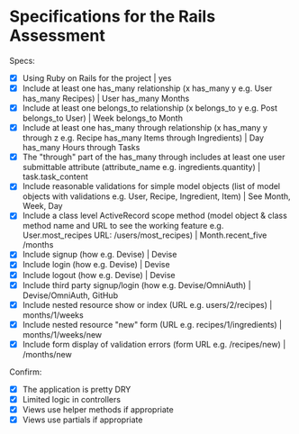 # Specifications for the Rails Assessment

Specs:
- [x] Using Ruby on Rails for the project | yes
- [x] Include at least one has_many relationship (x has_many y e.g. User has_many Recipes) | User has_many Months
- [x] Include at least one belongs_to relationship (x belongs_to y e.g. Post belongs_to User) | Week belongs_to Month
- [x] Include at least one has_many through relationship (x has_many y through z e.g. Recipe has_many Items through Ingredients) | Day has_many Hours through Tasks
- [x] The "through" part of the has_many through includes at least one user submittable attribute (attribute_name e.g. ingredients.quantity) | task.task_content
- [x] Include reasonable validations for simple model objects (list of model objects with validations e.g. User, Recipe, Ingredient, Item) | See Month, Week, Day
- [x] Include a class level ActiveRecord scope method (model object & class method name and URL to see the working feature e.g. User.most_recipes URL: /users/most_recipes) | Month.recent_five /months
- [x] Include signup (how e.g. Devise) | Devise
- [x] Include login (how e.g. Devise) | Devise
- [x] Include logout (how e.g. Devise) | Devise
- [x] Include third party signup/login (how e.g. Devise/OmniAuth) | Devise/OmniAuth, GitHub
- [x] Include nested resource show or index (URL e.g. users/2/recipes) | months/1/weeks
- [x] Include nested resource "new" form (URL e.g. recipes/1/ingredients) | months/1/weeks/new
- [x] Include form display of validation errors (form URL e.g. /recipes/new) | /months/new

Confirm:
- [x] The application is pretty DRY
- [x] Limited logic in controllers
- [x] Views use helper methods if appropriate
- [x] Views use partials if appropriate
